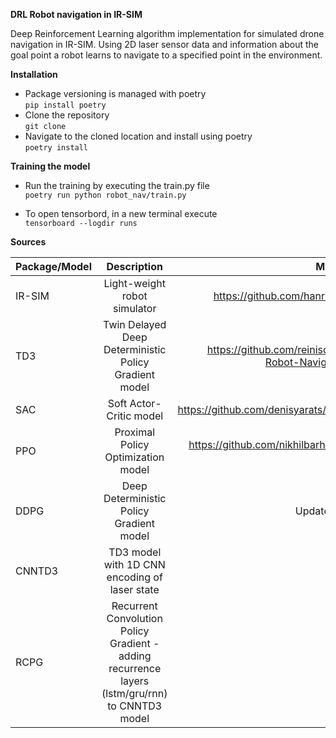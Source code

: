 **DRL Robot navigation in IR-SIM**

Deep Reinforcement Learning algorithm implementation for simulated drone navigation in IR-SIM. Using 2D laser sensor data
and information about the goal point a robot learns to navigate to a specified point in the environment.


**Installation**

* Package versioning is managed with poetry \
`pip install poetry`
* Clone the repository \
`git clone`
* Navigate to the cloned location and install using poetry \
`poetry install`

**Training the model**

* Run the training by executing the train.py file \
`poetry run python robot_nav/train.py`

* To open tensorbord, in a new terminal execute \
`tensorboard --logdir runs`



**Sources**

| Package/Model |                                           Description                                           |                    Model                           Source | 
|:--------------|:-----------------------------------------------------------------------------------------------:|----------------------------------------------------------:| 
| IR-SIM        |                                  Light-weight robot simulator                                   |                       https://github.com/hanruihua/ir-sim | 
| TD3           |                      Twin Delayed Deep Deterministic Policy Gradient model                      | https://github.com/reiniscimurs/DRL-Robot-Navigation-ROS2 | 
| SAC           |                                     Soft Actor-Critic model                                     |                https://github.com/denisyarats/pytorch_sac | 
| PPO           |                               Proximal Policy Optimization model                                |            https://github.com/nikhilbarhate99/PPO-PyTorch | 
| DDPG          |                            Deep Deterministic Policy Gradient model                             |                                          Updated from TD3 | 
| CNNTD3        |                          TD3 model with 1D CNN encoding of laser state                          |                                                         - |
| RCPG          | Recurrent Convolution Policy Gradient - adding recurrence layers (lstm/gru/rnn) to CNNTD3 model |                                                         - |


